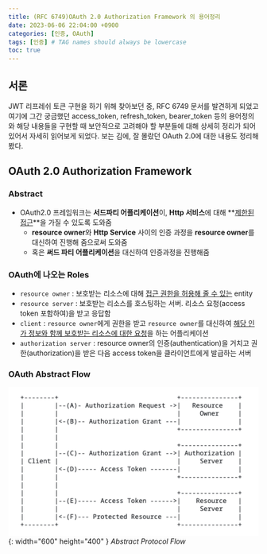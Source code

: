 ```yaml
---
title: (RFC 6749)OAuth 2.0 Authorization Framework 의 용어정리
date: 2023-06-06 22:04:00 +0900
categories: [인증, OAuth]
tags: [인증] # TAG names should always be lowercase
toc: true
---
```


## 서론
JWT 리프레쉬 토큰 구현을 하기 위해 찾아보던 중, RFC 6749 문서를 발견하게 되었고 여기에 그간 궁금했던 access_token, refresh_token, bearer_token 등의 용어정의와 해당 내용들을 구현할 때 보안적으로 고려해야 할 부분들에 대해 상세히 정리가 되어 있어서 자세히 읽어보게 되었다. 보는 김에, 잘 몰랐던 OAuth 2.0에 대한 내용도 정리해봤다.

## OAuth 2.0 Authorization Framework
### Abstract
- OAuth2.0 프레임워크는 **서드파티 어플리케이션**이, **Http 서비스**에 대해 **<u>제한된 접근</u>**을 가질 수 있도록 도와줌
  - **resource owner**와 **Http Service** 사이의 인증 과정을 **resource owner**를 대신하여 진행해 줌으로써 도와줌
  - 혹은 **써드 파티 어플리케이션**을 대신하여 인증과정을 진행해줌
### OAuth에 나오는 Roles
- `resource owner` : 보호받는 리소스에 대해 <u>접근 권한을 허용해 줄 수 있는</u> entity
- `resource server` : 보호받는 리소스를 호스팅하는 서버. 리소스 요청(access token 포함하여)을 받고 응답함
- `client` : `resource owner`에게 권한을 받고 `resource owner`를 대신하여 <u>해당 인가 정보와 함께 보호받는 리소스에 대한 요청</u>을 하는 어플리케이션
- `authorization server` : resource owner의 인증(authentication)을 거치고 권한(authorization)을 받은 다음 access token을 클라이언트에게 발급하는 서버
### OAuth Abstract Flow
![OAuth 2.0 abstract flow](/assets/images/oauth_protocol_flow.png){: width="600" height="400" }
_Abstract Protocol Flow_
